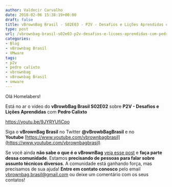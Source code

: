 ```yaml
---
author: Valdecir Carvalho
date: 2018-02-06 15:38:19+00:00
draft: false
title: vBrownBag Brasil - S02E03 - P2V - Desafios e Lições Aprendidas com Pedro Calixto
type: post
url: /vbrownbag-brasil-s02e03-p2v-desafios-e-licoes-aprendidas-com-pedro-calixto/
categories:
- Blog
- vBrownbag Brasil
- VMware
tags:
- p2v
- pedro calixto
- vbrownbag
- vBrownbag Brasil
- vmware
---
```


Olá Homelabers!

Está no ar o vídeo do **vBrowbBag Brasil S02E02** sobre **P2V - Desafios e Lições Aprendidas** com **Pedro Calixto**

https://youtu.be/9JYRYUfiCpo

Siga o **vBrownBag Brasil** no Twitter **@vBrowbBagBrasil** e no **Youtube** [https://www.youtube.com/vbrownbagbrasil](https://www.youtube.com/vbrownbagbrasil)

Se você ainda **não sabe o que é o vBrownBag** [veja esse post](http://homelaber.com.br/comunidade-vbrownbag-chega-ao-brasil-com-conteudo-em-portugues/) e **faça parte dessa comunidade**. Estamos **precisando de pessoas para falar sobre assunto técnicos diversos**. A comunidade está ganhando força, mas precisamos de sua ajuda! **Entre em contato conosco** pelo email vbrownbag.brasil@gmail.com ou deixe um comentário com os seus contatos!
